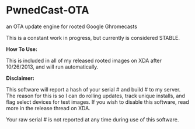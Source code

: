 PwnedCast-OTA
=============

an OTA update engine for rooted Google Ghromecasts

This is a constant work in progress, but currently is considered STABLE.

<b>How To Use:</b>

This is included in all of my released rooted images on XDA after 10/26/2013, and will run automatically.

<b>Disclaimer:</b>

This software will report a hash of your serial # and build # to my server. The reason for this is so I can do rolling updates, track unique installs, and flag select devices for test images. If you wish to disable this software, read more in the release thread on XDA.

Your raw serial # is not reported at any time during use of this software.
